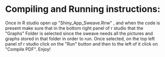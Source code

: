 # Compiling and Running instructions:

Once in R studio open up "Shiny_App_Sweave.Rnw" , and when the code is present make sure that in the bottom right panel of r studio that the "Graphs" Folder is selected since the sweave needs all the pictures and graphs stored in that folder in order to run.
Once selected, on the top left panel of r studio click on the "Run" button and then to the left of it click on "Compile PDF".
Enjoy!
